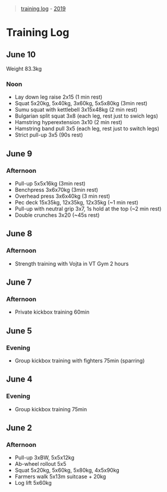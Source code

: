 > [training log](/training-log/) - [2019](/training-log/2019/)


# Training Log

## June 10
Weight 83.3kg

### Noon
- Lay down leg raise 2x15 (1 min rest)
- Squat 5x20kg, 5x40kg, 3x60kg, 5x5x80kg (3min rest)
- Sumu squat with kettlebell 3x15x48kg (2 min rest)
- Bulgarian split squat 3x8 (each leg, rest just to swich legs)
- Hamstring hyperextension 3x10 (2 min rest)
- Hamstring band pull 3x5 (each leg, rest just to switch legs)
- Strict pull-up 3x5 (90s rest)


## June 9
### Afternoon
- Pull-up 5x5x16kg (3min rest)
- Benchpress 3x6x70kg (3min rest)
- Overhead press 3x6x40kg (3 min rest)
- Pec deck 15x35kg, 12x35kg, 12x35kg (~1 min rest)
- Pull-up with neutral grip 3x7, 1s hold at the top (~2 min rest)
- Double crunches 3x20 (~45s rest)


## June 8
### Afternoon
- Strength training with Vojta in VT Gym 2 hours


## June 7
### Afternoon
- Private kickbox training 60min


## June 5
### Evening
- Group kickbox training with fighters 75min (sparring)

## June 4
### Evening
- Group kickbox training 75min


## June 2
### Afternoon
- Pull-up 3xBW, 5x5x12kg
- Ab-wheel rollout 5x5
- Squat 5x20kg, 5x60kg, 5x80kg, 4x5x90kg
- Farmers walk 5x13m suitcase + 20kg
- Log lift 5x60kg

